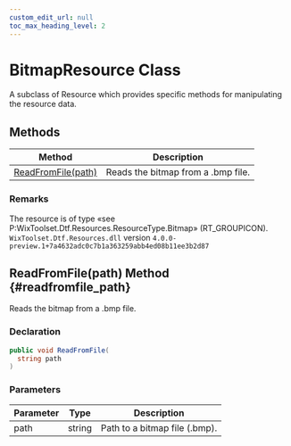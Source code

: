 ```yaml
---
custom_edit_url: null
toc_max_heading_level: 2
---
```

# BitmapResource Class
A subclass of Resource which provides specific methods for manipulating the resource data.
## Methods
| Method | Description |
| ------ | ----------- |
| [ReadFromFile(path)](#readfromfile_path) | Reads the bitmap from a .bmp file. |
### Remarks
The resource is of type «see P:WixToolset.Dtf.Resources.ResourceType.Bitmap» (RT_GROUPICON).
`WixToolset.Dtf.Resources.dll` version `4.0.0-preview.1+7a4632adc0c7b1a363259abb4ed08b11ee3b2d87`
## ReadFromFile(path) Method {#readfromfile_path}
Reads the bitmap from a .bmp file.
### Declaration
```cs
public void ReadFromFile(
  string path
)
```
### Parameters
| Parameter | Type | Description |
| --------- | ---- | ----------- |
| path | string | Path to a bitmap file (.bmp). |
